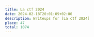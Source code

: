 ```yaml
---
title: La ctf 2024
date: 2024-02-18T20:01:09+02:00
description: Writeups for [La ctf 2024]
place: 47
total: 1074
---
```

